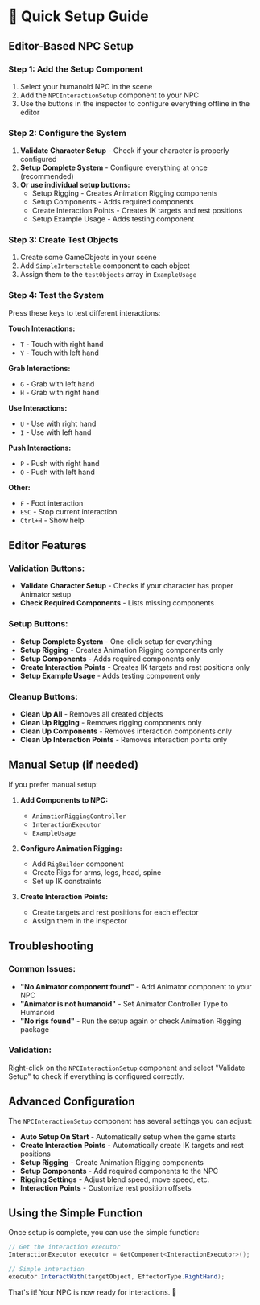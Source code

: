 # 🚀 Quick Setup Guide

## **Editor-Based NPC Setup**

### Step 1: Add the Setup Component
1. Select your humanoid NPC in the scene
2. Add the `NPCInteractionSetup` component to your NPC
3. Use the buttons in the inspector to configure everything offline in the editor

### Step 2: Configure the System
1. **Validate Character Setup** - Check if your character is properly configured
2. **Setup Complete System** - Configure everything at once (recommended)
3. **Or use individual setup buttons:**
   - Setup Rigging - Creates Animation Rigging components
   - Setup Components - Adds required components
   - Create Interaction Points - Creates IK targets and rest positions
   - Setup Example Usage - Adds testing component

### Step 3: Create Test Objects
1. Create some GameObjects in your scene
2. Add `SimpleInteractable` component to each object
3. Assign them to the `testObjects` array in `ExampleUsage`

### Step 4: Test the System
Press these keys to test different interactions:

**Touch Interactions:**
- `T` - Touch with right hand
- `Y` - Touch with left hand

**Grab Interactions:**
- `G` - Grab with left hand  
- `H` - Grab with right hand

**Use Interactions:**
- `U` - Use with right hand
- `I` - Use with left hand

**Push Interactions:**
- `P` - Push with right hand
- `O` - Push with left hand

**Other:**
- `F` - Foot interaction
- `ESC` - Stop current interaction
- `Ctrl+H` - Show help

## **Editor Features**

### **Validation Buttons:**
- **Validate Character Setup** - Checks if your character has proper Animator setup
- **Check Required Components** - Lists missing components

### **Setup Buttons:**
- **Setup Complete System** - One-click setup for everything
- **Setup Rigging** - Creates Animation Rigging components only
- **Setup Components** - Adds required components only
- **Create Interaction Points** - Creates IK targets and rest positions only
- **Setup Example Usage** - Adds testing component only

### **Cleanup Buttons:**
- **Clean Up All** - Removes all created objects
- **Clean Up Rigging** - Removes rigging components only
- **Clean Up Components** - Removes interaction components only
- **Clean Up Interaction Points** - Removes interaction points only

## **Manual Setup (if needed)**

If you prefer manual setup:

1. **Add Components to NPC:**
   - `AnimationRiggingController`
   - `InteractionExecutor`
   - `ExampleUsage`

2. **Configure Animation Rigging:**
   - Add `RigBuilder` component
   - Create Rigs for arms, legs, head, spine
   - Set up IK constraints

3. **Create Interaction Points:**
   - Create targets and rest positions for each effector
   - Assign them in the inspector

## **Troubleshooting**

### Common Issues:
- **"No Animator component found"** - Add Animator component to your NPC
- **"Animator is not humanoid"** - Set Animator Controller Type to Humanoid
- **"No rigs found"** - Run the setup again or check Animation Rigging package

### Validation:
Right-click on the `NPCInteractionSetup` component and select "Validate Setup" to check if everything is configured correctly.

## **Advanced Configuration**

The `NPCInteractionSetup` component has several settings you can adjust:

- **Auto Setup On Start** - Automatically setup when the game starts
- **Create Interaction Points** - Automatically create IK targets and rest positions
- **Setup Rigging** - Create Animation Rigging components
- **Setup Components** - Add required components to the NPC
- **Rigging Settings** - Adjust blend speed, move speed, etc.
- **Interaction Points** - Customize rest position offsets

## **Using the Simple Function**

Once setup is complete, you can use the simple function:

```csharp
// Get the interaction executor
InteractionExecutor executor = GetComponent<InteractionExecutor>();

// Simple interaction
executor.InteractWith(targetObject, EffectorType.RightHand);
```

That's it! Your NPC is now ready for interactions. 🎉 
